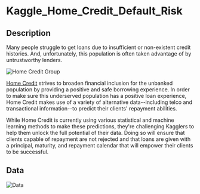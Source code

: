 #  Kaggle_Home_Credit_Default_Risk

## Description

Many people struggle to get loans due to insufficient or non-existent credit histories. And, unfortunately, this population is often taken advantage of by untrustworthy lenders.

![Home Credit Group](https://storage.googleapis.com/kaggle-media/competitions/home-credit/about-us-home-credit.jpg)

[Home Credit](http://www.homecredit.net/) strives to broaden financial inclusion for the unbanked population by providing a positive and safe borrowing experience. In order to make sure this underserved population has a positive loan experience, Home Credit makes use of a variety of alternative data--including telco and transactional information--to predict their clients' repayment abilities.

While Home Credit is currently using various statistical and machine learning methods to make these predictions, they're challenging Kagglers to help them unlock the full potential of their data. Doing so will ensure that clients capable of repayment are not rejected and that loans are given with a principal, maturity, and repayment calendar that will empower their clients to be successful.

## Data

![Data](https://storage.googleapis.com/kaggle-media/competitions/home-credit/home_credit.png)

